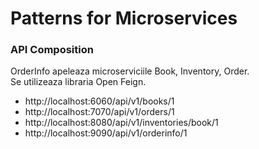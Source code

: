 # Patterns for Microservices

### API Composition

OrderInfo apeleaza microserviciile  Book, Inventory, Order.  
Se utilizeaza libraria Open Feign.

- http://localhost:6060/api/v1/books/1
- http://localhost:7070/api/v1/orders/1
- http://localhost:8080/api/v1/inventories/book/1
- http://localhost:9090/api/v1/orderinfo/1
